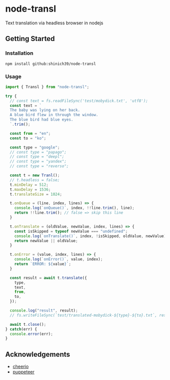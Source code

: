 # node-transl

Text translation via headless browser in nodejs

## Getting Started

### Installation

```console
npm install github:shinich39/node-transl
```

### Usage

```js
import { Transl } from "node-transl";

try {
  // const text = fs.readFileSync('test/mobydick.txt', 'utf8');
  const text = `
  The baby was lying on her back.
  A blue bird flew in through the window.
  The blue bird had blue eyes.
  `.trim();

  const from = "en";
  const to = "ko";

  const type = "google";
  // const type = "papago";
  // const type = "deepl";
  // const type = "yandex";
  // const type = "reverso";

  const t = new Tranl();
  // t.headless = false;
  t.minDelay = 512;
  t.maxDelay = 1536;
  t.translateSize = 1024;

  t.onQueue = (line, index, lines) => {
    console.log(`onQueue()`, index, !!line.trim(), line);
    return !!line.trim(); // false => skip this line
  }

  t.onTranslate = (oldValue, newValue, index, lines) => {
    const isSkipped = typeof newValue === "undefined";
    console.log(`onTranslate()`, index, !isSkipped, oldValue, newValue);
    return newValue || oldValue;
  }

  t.onError = (value, index, lines) => {
    console.log(`onError()`, value, index);
    return `ERROR: ${value}`;
  }

  const result = await t.translate({
    type,
    text,
    from,
    to,
  });

  console.log("result", result);
  // fs.writeFileSync(`test/translated-mobydick-${type}-${to}.txt`, result, 'utf8');

  await t.close();
} catch(err) {
  console.error(err);
}
```

## Acknowledgements

- [cheerio](https://www.npmjs.com/package/cheerio)
- [puppeteer](https://pptr.dev/)